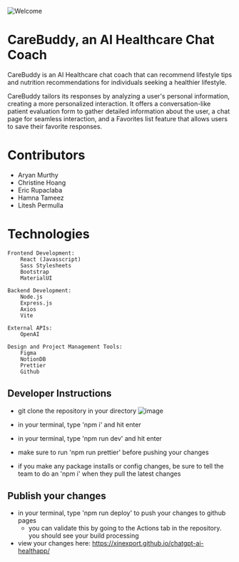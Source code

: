 ![Welcome](https://github.com/user-attachments/assets/7139c4c6-5b7a-4737-9761-1c73d1be7a3f)

# CareBuddy, an AI Healthcare Chat Coach
CareBuddy is an AI Healthcare chat coach that can recommend lifestyle tips and nutrition recommendations for individuals seeking a healthier lifestyle.

CareBuddy tailors its responses by analyzing a user's personal information, creating a more personalized interaction. It offers a conversation-like patient evaluation form to gather detailed information about the user, a chat page for seamless interaction, and a Favorites list feature that allows users to save their favorite responses.

# Contributors
- Aryan Murthy
- Christine Hoang
- Eric Rupaclaba
- Hamna Tameez
- Litesh Permulla

# Technologies
~~~
Frontend Development:
    React (Javasscript)
    Sass Stylesheets
    Bootstrap
    MaterialUI

Backend Development:
    Node.js
    Express.js
    Axios
    Vite

External APIs:
    OpenAI

Design and Project Management Tools:
    Figma
    NotionDB
    Prettier
    Github
~~~

## Developer Instructions

- git clone the repository in your directory
  ![image](https://github.com/user-attachments/assets/4d805a50-a9f6-449b-be61-77ed2b5179ce)

- in your terminal, type 'npm i' and hit enter

- in your terminal, type 'npm run dev' and hit enter

- make sure to run 'npm run prettier' before pushing your changes

- if you make any package installs or config changes, be sure to tell the team to do an 'npm i' when they pull the latest changes


## Publish your changes

- in your terminal, type 'npm run deploy' to push your changes to github pages
  - you can validate this by going to the Actions tab in the repository. you should see your build processing
- view your changes here: https://xinexport.github.io/chatgpt-ai-healthapp/
